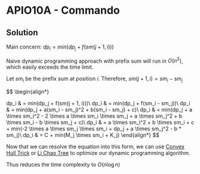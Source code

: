 # APIO10A - Commando

## Solution

Main concern: $dp_i = min(dp_j + f(sm(j + 1, i)))$

Naive dynamic programming approach with prefix sum will run in $O(n^2)$, which easily exceeds the time limit.

Let $sm_i$ be the prefix sum at position $i$. Therefore, $sm(j + 1, i) = sm_i - sm_j$

$$
\begin{align*}

dp_i & = min(dp_j + f(sm(j + 1, i)))\\
dp_i & = min(dp_j + f(sm_i - sm_j))\\
dp_i & = min(dp_j + a(sm_i - sm_j)^2 + b(sm_i - sm_j) + c)\\
dp_i & = min(dp_j + a \times sm_i^2 - 2 \times a \times sm_i \times sm_j + a \times sm_j^2 + b \times sm_i - b \times sm_j + c)\\
dp_i & = a \times sm_i^2 + b \times sm_i + c + min(-2 \times a \times sm_j \times sm_i + dp_j + a \times sm_j^2 - b * sm_j)\\
dp_i & = C + min(M_j \times sm_i + K_j)
\end{align*}
$$

Now that we can resolve the equation into this form, we can use [Convex Hull Trick](https://cp-algorithms.com/geometry/convex_hull_trick.html) or [Li Chao Tree](https://cp-algorithms.com/geometry/convex_hull_trick.html#li-chao-tree) to optimize our dynamic programming algorithm.

Thus reduces the time complexity to $O(n \log n)$
